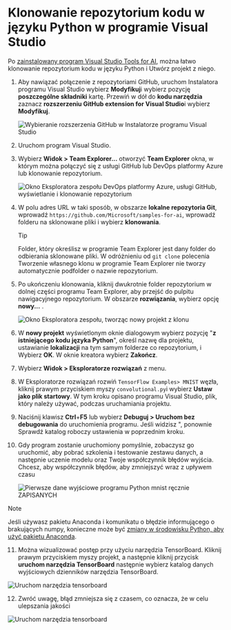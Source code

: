 ---
---
# <a name="clone-a-repository-of-python-code-in-visual-studio"></a>Klonowanie repozytorium kodu w języku Python w programie Visual Studio

Po [zainstalowany program Visual Studio Tools for AI](installation.md), można łatwo klonowanie repozytorium kodu w języku Python i Utwórz projekt z niego.

1. Aby nawiązać połączenie z repozytoriami GitHub, uruchom Instalatora programu Visual Studio wybierz **Modyfikuj**i wybierz pozycję **poszczególne składniki** kartę. Przewiń w dół do **kodu narzędzia** zaznacz **rozszerzeniu GitHub extension for Visual Studio**i wybierz **Modyfikuj**.

    ![Wybieranie rozszerzenia GitHub w Instalatorze programu Visual Studio](media/create-project-repo/installation-github-extension.png)

2. Uruchom program Visual Studio.

3. Wybierz **Widok > Team Explorer...**  otworzyć **Team Explorer** okna, w którym można połączyć się z usługi GitHub lub DevOps platformy Azure lub klonowanie repozytorium.

    ![Okno Eksploratora zespołu DevOps platformy Azure, usługi GitHub, wyświetlanie i klonowanie repozytorium](media/create-project-repo/team-explorer.png)

4. W polu adres URL w taki sposób, w obszarze **lokalne repozytoria Git**, wprowadź `https://github.com/Microsoft/samples-for-ai`, wprowadź folderu na sklonowane pliki i wybierz **klonowania**.

    > [!Tip]
    > Folder, który określisz w programie Team Explorer jest dany folder do odbierania sklonowane pliki. W odróżnieniu od `git clone` polecenia Tworzenie własnego klonu w programie Team Explorer nie tworzy automatycznie podfolder o nazwie repozytorium.

5. Po ukończeniu klonowania, kliknij dwukrotnie folder repozytorium w dolnej części programu Team Explorer, aby przejść do pulpitu nawigacyjnego repozytorium. W obszarze **rozwiązania**, wybierz opcję **nowy...** .

    ![Okno Eksploratora zespołu, tworząc nowy projekt z klonu](media/create-project-repo/team-explorer-new-project.png)

6. W **nowy projekt** wyświetlonym oknie dialogowym wybierz pozycję "**z istniejącego kodu języka Python**", określ nazwę dla projektu, ustawianie **lokalizacji** na tym samym folderze co repozytorium, i Wybierz **OK**. W oknie kreatora wybierz **Zakończ**.

7. Wybierz **Widok > Eksploratorze rozwiązań** z menu.

8. W Eksploratorze rozwiązań rozwiń `TensorFlow Examples> MNIST` węzła, kliknij prawym przyciskiem myszy `convolutional.py`i wybierz **Ustaw jako plik startowy**. W tym kroku opisano programu Visual Studio, plik, który należy używać, podczas uruchamiania projektu.

9. Naciśnij klawisz **Ctrl**+**F5** lub wybierz **Debuguj > Uruchom bez debugowania** do uruchomienia programu. Jeśli widzisz ", ponownie Sprawdź katalog roboczy ustawienia w poprzednim kroku.

10. Gdy program zostanie uruchomiony pomyślnie, zobaczysz go uruchomić, aby pobrać szkolenia i testowanie zestawu danych, a następnie uczenie modelu oraz Twoje współczynnik błędów wyjścia. Chcesz, aby współczynnik błędów, aby zmniejszyć wraz z upływem czasu

    ![Pierwsze dane wyjściowe programu Python mnist ręcznie ZAPISANYCH](media/create-project-repo/tensorflow-mnist-running.png)

   > [!NOTE]
   > Jeśli używasz pakietu Anaconda i komunikatu o błędzie informującego o brakujących numpy, konieczne może być [zmiany w środowisku Python, aby użyć pakietu Anaconda](../python/selecting-a-python-environment-for-a-project.md).

11. Można wizualizować postęp przy użyciu narzędzia TensorBoard. Kliknij prawym przyciskiem myszy projekt, a następnie kliknij przycisk **uruchom narzędzia TensorBoard** następnie wybierz katalog danych wyjściowych dzienników narzędzia TensorBoard.

   ![Uruchom narzędzia tensorboard](media/create-project-repo/run-tensorboard.png)

12. Zwróć uwagę, błąd zmniejsza się z czasem, co oznacza, że w celu ulepszania jakości

   ![Uruchom narzędzia tensorboard](media/create-project-repo/tensorboard.png)

